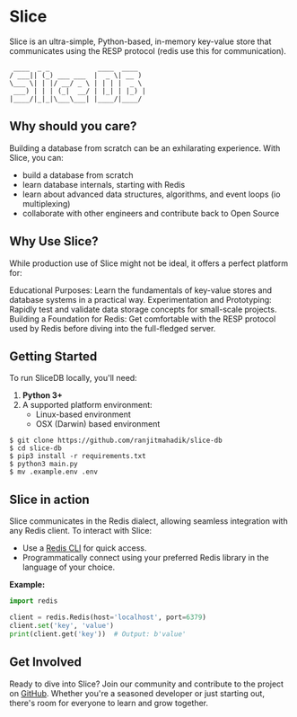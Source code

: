 Slice
===
Slice is an ultra-simple, Python-based, in-memory key-value store that communicates using the RESP protocol (redis use this for communication).

```
 ____  _ _            ____  ____  
/ ___|| (_) ___ ___  |  _ \| __ ) 
\___ \| | |/ __/ _ \ | | | |  _ \ 
 ___) | | | (_|  __/ | |_| | |_) |
|____/|_|_|\___\___| |____/|____/ 

```

## Why should you care?

Building a database from scratch can be an exhilarating experience. With Slice, you can:

- build a database from scratch
- learn database internals, starting with Redis
- learn about advanced data structures, algorithms, and event loops (io multiplexing)
- collaborate with other engineers and contribute back to Open Source

## Why Use Slice?

While production use of Slice might not be ideal, it offers a perfect platform for:

Educational Purposes: Learn the fundamentals of key-value stores and database systems in a practical way.
Experimentation and Prototyping: Rapidly test and validate data storage concepts for small-scale projects.
Building a Foundation for Redis: Get comfortable with the RESP protocol used by Redis before diving into the full-fledged server.


## Getting Started

To run SliceDB locally, you'll need:

1. **Python 3+**
2. A supported platform environment:
   - Linux-based environment
   - OSX (Darwin) based environment

```
$ git clone https://github.com/ranjitmahadik/slice-db
$ cd slice-db
$ pip3 install -r requirements.txt
$ python3 main.py
$ mv .example.env .env
```

## Slice in action

Slice communicates in the Redis dialect, allowing seamless integration with any Redis client. To interact with Slice:

- Use a [Redis CLI](https://redis.io/docs/manual/cli/) for quick access.
- Programmatically connect using your preferred Redis library in the language of your choice.

**Example:**
```python
import redis

client = redis.Redis(host='localhost', port=6379)
client.set('key', 'value')
print(client.get('key'))  # Output: b'value'
```

## Get Involved

Ready to dive into Slice? Join our community and contribute to the project on [GitHub](https://github.com/ranjitmahadik/slice-db). Whether you're a seasoned developer or just starting out, there's room for everyone to learn and grow together.
